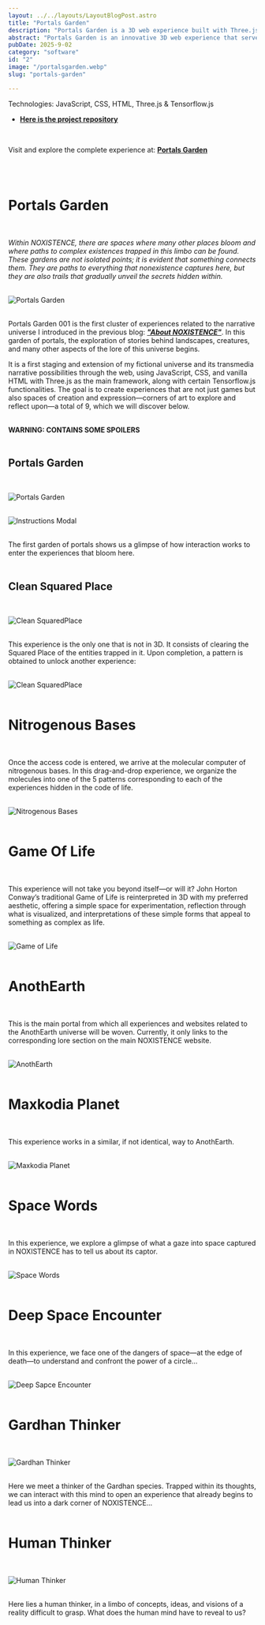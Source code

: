 ```yaml
---
layout: ../../layouts/LayoutBlogPost.astro
title: "Portals Garden"
description: "Portals Garden is a 3D web experience built with Three.js and TensorFlow.js that serves as the first interactive gateway into the NOXISTENCE universe."
abstract: "Portals Garden is an innovative 3D web experience that serves as the first visual narrative gateway into the NOXISTENCE universe. Built with Three.js and enhanced with TensorFlow.js capabilities, this immersive digital garden allows users to explore interconnected portals that reveal fragments of impossible realities trapped within the plane of nonexistence. Each portal contains unique interactive experiences—from molecular DNA base sequencing and Conway's Game of Life in 3D, to encounters with alien consciousness and deep space phenomena. More than just a collection of experiences, Portals Garden functions as a transmedia bridge where philosophy meets technology, creating contemplative spaces for exploration and reflection. Its modular architecture paves the way for future expansions of the NOXISTENCE lore, where each new portal becomes a window into the ontological mysteries of beings and places that exist only because they cannot exist anywhere else."
pubDate: 2025-9-02
category: "software"
id: "2"
image: "/portalsgarden.webp"
slug: "portals-garden"

---
```


Technologies: JavaScript, CSS, HTML, Three.js & Tensorflow.js  
* **[ Here is the project repository](https://github.com/blackars/NOXISTENCE-PortalsGarden)**  
<br>

Visit and explore the complete experience at: **[Portals Garden](https://portalsgarden.netlify.app)**

<br>
<br>

# **Portals Garden**
<br>

_Within NOXISTENCE, there are spaces where many other places bloom and where paths to complex existences trapped in this limbo can be found. These gardens are not isolated points; it is evident that something connects them. They are paths to everything that nonexistence captures here, but they are also trails that gradually unveil the secrets hidden within._  
<br>

![Portals Garden](screenshots/portalsgarden/portalsgarden.png)  
<br>

Portals Garden 001 is the first cluster of experiences related to the narrative universe I introduced in the previous blog: **[ _"About NOXISTENCE"_](https://blackars.com/blog/post2)**. In this garden of portals, the exploration of stories behind landscapes, creatures, and many other aspects of the lore of this universe begins.  

It is a first staging and extension of my fictional universe and its transmedia narrative possibilities through the web, using JavaScript, CSS, and vanilla HTML with Three.js as the main framework, along with certain Tensorflow.js functionalities. The goal is to create experiences that are not just games but also spaces of creation and expression—corners of art to explore and reflect upon—a total of 9, which we will discover below.  
<br>

**WARNING: CONTAINS SOME SPOILERS**  
<br>

## **Portals Garden**
<br>

![Portals Garden](screenshots/portalsgarden/portalsgarden.webp)  
<br>

![Instructions Modal](screenshots/portalsgarden/instructions.png)  
<br>

The first garden of portals shows us a glimpse of how interaction works to enter the experiences that bloom here.  
<br>

## **Clean Squared Place**
<br>

![Clean SquaredPlace](screenshots/portalsgarden/cleansquaredplace.webp)  
<br>

This experience is the only one that is not in 3D. It consists of clearing the Squared Place of the entities trapped in it. Upon completion, a pattern is obtained to unlock another experience:  
<br>

![Clean SquaredPlace](screenshots/portalsgarden/cleansquaredplace2.png)  
<br>

# **Nitrogenous Bases**
<br>

Once the access code is entered, we arrive at the molecular computer of nitrogenous bases. In this drag-and-drop experience, we organize the molecules into one of the 5 patterns corresponding to each of the experiences hidden in the code of life.  
<br>

![Nitrogenous Bases](screenshots/portalsgarden/nbases.webp)  
<br>

# **Game Of Life**
<br>

This experience will not take you beyond itself—or will it? John Horton Conway’s traditional Game of Life is reinterpreted in 3D with my preferred aesthetic, offering a simple space for experimentation, reflection through what is visualized, and interpretations of these simple forms that appeal to something as complex as life.  
<br>

![Game of Life](screenshots/portalsgarden/gameoflife.webp)  
<br>

# **AnothEarth**
<br>

This is the main portal from which all experiences and websites related to the AnothEarth universe will be woven. Currently, it only links to the corresponding lore section on the main NOXISTENCE website.  
<br>

![AnothEarth](screenshots/portalsgarden/anothearth.webp)  
<br>

# **Maxkodia Planet**
<br>

This experience works in a similar, if not identical, way to AnothEarth.  
<br>

![Maxkodia Planet](screenshots/portalsgarden/maxkodia.webp)  
<br>

# **Space Words**
<br>

In this experience, we explore a glimpse of what a gaze into space captured in NOXISTENCE has to tell us about its captor.  
<br>

![Space Words](screenshots/portalsgarden/spacewords.webp)  
<br>

# **Deep Space Encounter**
<br>

In this experience, we face one of the dangers of space—at the edge of death—to understand and confront the power of a circle…  
<br>

![Deep Sapce Encounter](screenshots/portalsgarden/deepspaceencounter.webp)  
<br>

# **Gardhan Thinker**
<br>

![Gardhan Thinker](screenshots/portalsgarden/gardhanthinker.webp)  
<br>

Here we meet a thinker of the Gardhan species. Trapped within its thoughts, we can interact with this mind to open an experience that already begins to lead us into a dark corner of NOXISTENCE…  
<br>

# **Human Thinker**
<br>

![Human Thinker](screenshots/portalsgarden/humanthinker.webp)  
<br>

Here lies a human thinker, in a limbo of concepts, ideas, and visions of a reality difficult to grasp. What does the human mind have to reveal to us?  

<br>
